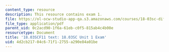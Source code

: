 ```yaml
---
content_type: resource
description: This resource contains exam 1.
file: https://ol-ocw-studio-app-qa.s3.amazonaws.com/courses/18-03sc-differential-equations-fall-2011/4d2cb21704c671f12755a290e84a01be_MIT18_03SCF11_ex1.pdf
file_type: application/pdf
parent_uid: 0c2acd90-1f6a-61eb-c0f5-815ab4c4b00e
resourcetype: Document
title: '18.03SCF11 text: 18.03SC Unit 1 Exam'
uid: 4d2cb217-04c6-71f1-2755-a290e84a01be
---
```

